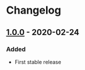 # Changelog
## [1.0.0] - 2020-02-24

### Added

- First stable release

[1.0.0]: https://github.com/Lapinskas/roadrunner-ubiquity/releases/tag/1.0.0